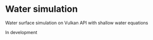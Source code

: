 # Water simulation

Water surface simulation on Vulkan API with shallow water equations

In development
